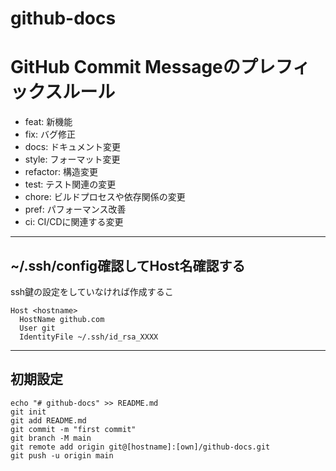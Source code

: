 # github-docs

# GitHub Commit Messageのプレフィックスルール
- feat: 新機能
- fix: バグ修正
- docs: ドキュメント変更
- style: フォーマット変更
- refactor: 構造変更
- test: テスト関連の変更
- chore: ビルドプロセスや依存関係の変更
- pref: パフォーマンス改善
- ci: CI/CDに関連する変更

---

## ~/.ssh/config確認してHost名確認する
ssh鍵の設定をしていなければ作成するこ
```
Host <hostname>
  HostName github.com
  User git
  IdentityFile ~/.ssh/id_rsa_XXXX
```

---

## 初期設定
```
echo "# github-docs" >> README.md
git init
git add README.md
git commit -m "first commit"
git branch -M main
git remote add origin git@[hostname]:[own]/github-docs.git
git push -u origin main
```